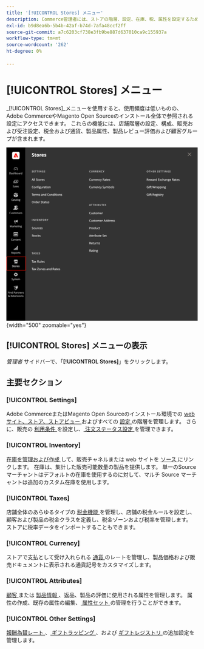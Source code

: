 ```yaml
---
title: '[!UICONTROL Stores] メニュー'
description: Commerce管理者には、ストアの階層、設定、在庫、税、属性を設定するためのツールにアクセスできる [!UICONTROL Stores] メニューが含まれています。
exl-id: b9d8ea6b-5b4b-42af-b74d-7afa48ccf2ff
source-git-commit: a7c6203cf738e3fb9be887d637010ca9c155937a
workflow-type: tm+mt
source-wordcount: '262'
ht-degree: 0%

---
```


# [!UICONTROL Stores] メニュー

_[!UICONTROL Stores]_メニューを使用すると、使用頻度は低いものの、Adobe CommerceやMagento Open Sourceのインストール全体で参照される設定にアクセスできます。 これらの機能には、店舗階層の設定、構成、販売および受注設定、税金および通貨、製品属性、製品レビュー評価および顧客グループが含まれます。

![ 管理者 – ストアメニュー ](./assets/stores-menu.png){width="500" zoomable="yes"}

## [!UICONTROL Stores] メニューの表示

_管理者_ サイドバーで、「**[!UICONTROL Stores]**」をクリックします。

## 主要セクション

### [!UICONTROL Settings]

Adobe CommerceまたはMagento Open Sourceのインストール環境での [web サイト、ストア、ストアビュー ](stores.md#store-and-site-structure) およびすべての [ 設定 ](../configuration-reference/guide-overview.md) の階層を管理します。 さらに、販売の [ 利用条件 ](terms-and-conditions.md) を設定し、[ 注文ステータス設定 ](order-status.md#custom-order-status) を管理できます。

### [!UICONTROL Inventory]

[ 在庫を管理および作成 ](../inventory-management/introduction.md) して、販売チャネルまたは web サイトを [ ソース ](../inventory-management/sources-manage.md) にリンクします。 在庫は、集計した販売可能数量の製品を提供します。 単一のSource マーチャントはデフォルトの在庫を使用するのに対して、マルチ Source マーチャントは追加のカスタム在庫を使用します。

### [!UICONTROL Taxes]

店舗全体のあらゆるタイプの [ 税金機能 ](taxes.md) を管理し、店舗の税金ルールを設定し、顧客および製品の税金クラスを定義し、税金ゾーンおよび税率を管理します。 ストアに税率データをインポートすることもできます。

### [!UICONTROL Currency]

ストアで支払として受け入れられる [ 通貨 ](currency.md) のレートを管理し、製品価格および販売ドキュメントに表示される通貨記号をカスタマイズします。

### [!UICONTROL Attributes]

[ 顧客 ](../customers/attribute-properties.md) または [ 製品情報 ](../catalog/attribute-product-create.md)、返品、製品の評価に使用される属性を管理します。 属性の作成、既存の属性の編集、[ 属性セット ](../catalog/attribute-sets.md) の管理を行うことができます。

### [!UICONTROL Other Settings]

[ 報酬為替レート ](../merchandising-promotions/reward-exchange-rates.md)、[ ギフトラッピング ](cart-configuration.md#gift-wrap)、および [ ギフトレジストリ ](../merchandising-promotions/gift-registries.md) の追加設定を管理します。
